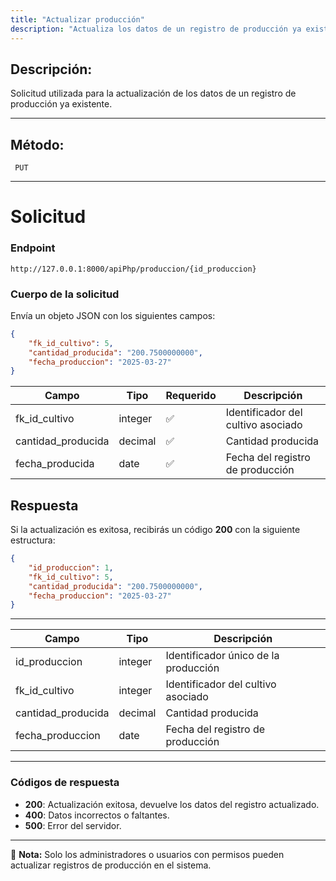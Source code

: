 ```yaml
---
title: "Actualizar producción"
description: "Actualiza los datos de un registro de producción ya existente en el sistema."
---
```


## Descripción:
Solicitud utilizada para la actualización de los datos de un registro de producción ya existente.

---

## Método: 
```
 PUT
```
---

# **Solicitud**

### **Endpoint**
```
http://127.0.0.1:8000/apiPhp/produccion/{id_produccion}
```

### **Cuerpo de la solicitud**
Envía un objeto JSON con los siguientes campos:

```json
{
    "fk_id_cultivo": 5,
    "cantidad_producida": "200.7500000000",
    "fecha_produccion": "2025-03-27"
}
```

| Campo               | Tipo     | Requerido | Descripción                         |
|---------------------|----------|-----------|-------------------------------------|
| fk_id_cultivo              | integer  | ✅       | Identificador del cultivo asociado  |
| cantidad_producida | decimal  | ✅       | Cantidad producida                  |
| fecha_producida              | date     | ✅       | Fecha del registro de producción    |

## **Respuesta**

Si la actualización es exitosa, recibirás un código **200** con la siguiente estructura:

```json
{
    "id_produccion": 1,
    "fk_id_cultivo": 5,
    "cantidad_producida": "200.7500000000",
    "fecha_produccion": "2025-03-27"
}
```

---

| Campo               | Tipo     | Descripción                         |
|---------------------|----------|-------------------------------------|
| id_produccion      | integer  | Identificador único de la producción |
| fk_id_cultivo              | integer  | Identificador del cultivo asociado  |
| cantidad_producida | decimal  | Cantidad producida                  |
| fecha_produccion              | date     | Fecha del registro de producción    |

---

### **Códigos de respuesta**
- **200**: Actualización exitosa, devuelve los datos del registro actualizado.
- **400**: Datos incorrectos o faltantes.
- **500**: Error del servidor.

---

📄 **Nota:** Solo los administradores o usuarios con permisos pueden actualizar registros de producción en el sistema.

